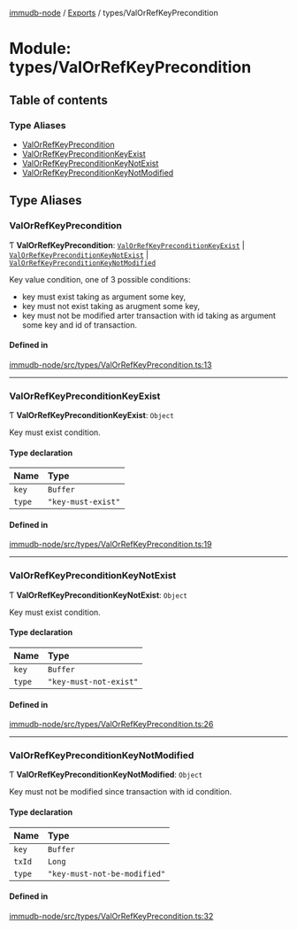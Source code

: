 [immudb-node](../README.md) / [Exports](../modules.md) / types/ValOrRefKeyPrecondition

# Module: types/ValOrRefKeyPrecondition

## Table of contents

### Type Aliases

- [ValOrRefKeyPrecondition](types_ValOrRefKeyPrecondition.md#valorrefkeyprecondition)
- [ValOrRefKeyPreconditionKeyExist](types_ValOrRefKeyPrecondition.md#valorrefkeypreconditionkeyexist)
- [ValOrRefKeyPreconditionKeyNotExist](types_ValOrRefKeyPrecondition.md#valorrefkeypreconditionkeynotexist)
- [ValOrRefKeyPreconditionKeyNotModified](types_ValOrRefKeyPrecondition.md#valorrefkeypreconditionkeynotmodified)

## Type Aliases

### ValOrRefKeyPrecondition

Ƭ **ValOrRefKeyPrecondition**: [`ValOrRefKeyPreconditionKeyExist`](types_ValOrRefKeyPrecondition.md#valorrefkeypreconditionkeyexist) \| [`ValOrRefKeyPreconditionKeyNotExist`](types_ValOrRefKeyPrecondition.md#valorrefkeypreconditionkeynotexist) \| [`ValOrRefKeyPreconditionKeyNotModified`](types_ValOrRefKeyPrecondition.md#valorrefkeypreconditionkeynotmodified)

Key value condition, one of 3 possible conditions:
- key must exist taking as argument some key,
- key must not exist taking as arugment some key,
- key must not be modified arter transaction with id taking as
  argument some key and id of transaction.

#### Defined in

[immudb-node/src/types/ValOrRefKeyPrecondition.ts:13](https://github.com/user3232/node-immu-db/blob/30c0d74/immudb-node/src/types/ValOrRefKeyPrecondition.ts#L13)

___

### ValOrRefKeyPreconditionKeyExist

Ƭ **ValOrRefKeyPreconditionKeyExist**: `Object`

Key must exist condition.

#### Type declaration

| Name | Type |
| :------ | :------ |
| `key` | `Buffer` |
| `type` | ``"key-must-exist"`` |

#### Defined in

[immudb-node/src/types/ValOrRefKeyPrecondition.ts:19](https://github.com/user3232/node-immu-db/blob/30c0d74/immudb-node/src/types/ValOrRefKeyPrecondition.ts#L19)

___

### ValOrRefKeyPreconditionKeyNotExist

Ƭ **ValOrRefKeyPreconditionKeyNotExist**: `Object`

Key must exist condition.

#### Type declaration

| Name | Type |
| :------ | :------ |
| `key` | `Buffer` |
| `type` | ``"key-must-not-exist"`` |

#### Defined in

[immudb-node/src/types/ValOrRefKeyPrecondition.ts:26](https://github.com/user3232/node-immu-db/blob/30c0d74/immudb-node/src/types/ValOrRefKeyPrecondition.ts#L26)

___

### ValOrRefKeyPreconditionKeyNotModified

Ƭ **ValOrRefKeyPreconditionKeyNotModified**: `Object`

Key must not be modified since transaction with id condition.

#### Type declaration

| Name | Type |
| :------ | :------ |
| `key` | `Buffer` |
| `txId` | `Long` |
| `type` | ``"key-must-not-be-modified"`` |

#### Defined in

[immudb-node/src/types/ValOrRefKeyPrecondition.ts:32](https://github.com/user3232/node-immu-db/blob/30c0d74/immudb-node/src/types/ValOrRefKeyPrecondition.ts#L32)
